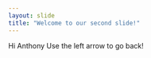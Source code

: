 ```yaml
---
layout: slide
title: "Welcome to our second slide!"
---
```

Hi Anthony
Use the left arrow to go back!
